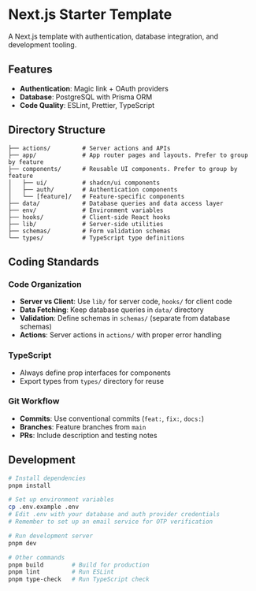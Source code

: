 # Next.js Starter Template

A Next.js template with authentication, database integration, and development tooling.

## Features

- **Authentication**: Magic link + OAuth providers
- **Database**: PostgreSQL with Prisma ORM
- **Code Quality**: ESLint, Prettier, TypeScript

## Directory Structure

```
├── actions/         # Server actions and APIs
├── app/             # App router pages and layouts. Prefer to group by feature
├── components/      # Reusable UI components. Prefer to group by feature
│   ├── ui/          # shadcn/ui components
│   ├── auth/        # Authentication components
│   └── [feature]/   # Feature-specific components
├── data/            # Database queries and data access layer
├── env/             # Environment variables
├── hooks/           # Client-side React hooks
├── lib/             # Server-side utilities
├── schemas/         # Form validation schemas
└── types/           # TypeScript type definitions
```

## Coding Standards

### Code Organization
- **Server vs Client**: Use `lib/` for server code, `hooks/` for client code
- **Data Fetching**: Keep database queries in `data/` directory
- **Validation**: Define schemas in `schemas/` (separate from database schemas)
- **Actions**: Server actions in `actions/` with proper error handling

### TypeScript
- Always define prop interfaces for components
- Export types from `types/` directory for reuse

### Git Workflow
- **Commits**: Use conventional commits (`feat:`, `fix:`, `docs:`)
- **Branches**: Feature branches from `main`
- **PRs**: Include description and testing notes

## Development

```bash
# Install dependencies
pnpm install

# Set up environment variables
cp .env.example .env
# Edit .env with your database and auth provider credentials
# Remember to set up an email service for OTP verification

# Run development server
pnpm dev

# Other commands
pnpm build        # Build for production
pnpm lint         # Run ESLint
pnpm type-check   # Run TypeScript check
```